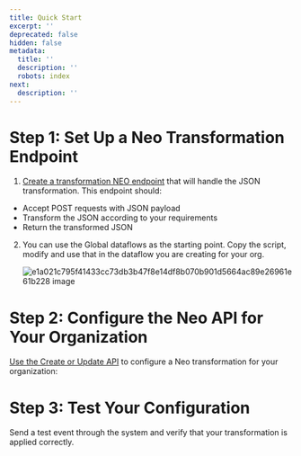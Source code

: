 ```yaml
---
title: Quick Start
excerpt: ''
deprecated: false
hidden: false
metadata:
  title: ''
  description: ''
  robots: index
next:
  description: ''
---
```

# Step 1: Set Up a Neo Transformation Endpoint

1. [Create a transformation NEO endpoint](https://docs.capillarytech.com/docs/extension) that will handle the JSON transformation. This endpoint should:

* Accept POST requests with JSON payload
* Transform the JSON according to your requirements
* Return the transformed JSON

2. You can use the Global dataflows as the starting point. Copy the script, modify and use that in the dataflow you are creating for your org. 

   ![e1a021c795f41433cc73db3b47f8e14df8b070b901d5664ac89e26961e61b228 image](https://files.readme.io/e1a021c795f41433cc73db3b47f8e14df8b070b901d5664ac89e26961e61b228-image.png)

# Step 2: Configure the Neo API for Your Organization

[Use the Create or Update API](https://docs.capillarytech.com/reference/enable-custom-event-for-cortex-search) to configure a Neo transformation for your organization:

# Step 3: Test Your Configuration

Send a test event through the system and verify that your transformation is applied correctly.
